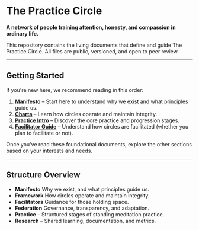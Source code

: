# The Practice Circle

**A network of people training attention, honesty, and compassion in ordinary life.**

This repository contains the living documents that define and guide The Practice Circle.
All files are public, versioned, and open to peer review.

---

## Getting Started

If you're new here, we recommend reading in this order:

1. **[Manifesto](manifesto/MANIFESTO.md)** – Start here to understand why we exist and what principles guide us.
2. **[Charta](framework/CHARTA.md)** – Learn how circles operate and maintain integrity.
3. **[Practice Intro](practice/STANDING_0_INTRO.md)** – Discover the core practice and progression stages.
4. **[Facilitator Guide](facilitator/FACILITATOR_GUIDE.md)** – Understand how circles are facilitated (whether you plan to facilitate or not).

Once you've read these foundational documents, explore the other sections based on your interests and needs.

---

## Structure Overview

- **Manifesto** Why we exist, and what principles guide us.  
- **Framework** How circles operate and maintain integrity.   
- **Facilitators** Guidance for those holding space.  
- **Federation** Governance, transparency, and adaptation.
- **Practice** – Structured stages of standing meditation practice.
- **Research** – Shared learning, documentation, and metrics.  